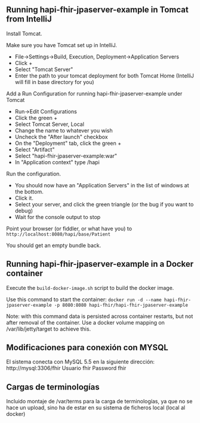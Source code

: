 ## Running hapi-fhir-jpaserver-example in Tomcat from IntelliJ

Install Tomcat.

Make sure you have Tomcat set up in IntelliJ.

- File->Settings->Build, Execution, Deployment->Application Servers
- Click +
- Select "Tomcat Server"
- Enter the path to your tomcat deployment for both Tomcat Home (IntelliJ will fill in base directory for you)

Add a Run Configuration for running hapi-fhir-jpaserver-example under Tomcat

- Run->Edit Configurations
- Click the green +
- Select Tomcat Server, Local
- Change the name to whatever you wish
- Uncheck the "After launch" checkbox
- On the "Deployment" tab, click the green +
- Select "Artifact"
- Select "hapi-fhir-jpaserver-example:war" 
- In "Application context" type /hapi

Run the configuration.

- You should now have an "Application Servers" in the list of windows at the bottom.
- Click it.
- Select your server, and click the green triangle (or the bug if you want to debug)
- Wait for the console output to stop

Point your browser (or fiddler, or what have you) to `http://localhost:8080/hapi/base/Patient`

You should get an empty bundle back.


## Running hapi-fhir-jpaserver-example in a Docker container

Execute the `build-docker-image.sh` script to build the docker image. 

Use this command to start the container: 
  `docker run -d --name hapi-fhir-jpaserver-example -p 8080:8080 hapi-fhir/hapi-fhir-jpaserver-example`

Note: with this command data is persisted across container restarts, but not after removal of the container. Use a docker volume mapping on /var/lib/jetty/target to achieve this.

## Modificaciones para conexión con MYSQL
El sistema conecta con MySQL 5.5 en la siguiente dirección:
http://mysql:3306/fhir
Usuario fhir
Password fhir

## Cargas de terminologías
Incluido montaje de /var/terms para la carga de terminologías, ya que no se hace un upload, sino ha de estar en su sistema de ficheros local (local al docker)
